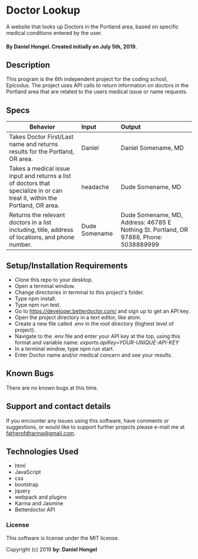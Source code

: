 # Doctor Lookup

A website that looks up Doctors in the Portland area, based on specific medical conditions entered by the user.
#### By Daniel Hongel. Created initially on July 5th, 2019.

## Description

This program is the 6th independent project for the coding school, Epicodus. The project uses API calls to return information on doctors in the Portland area that are related to the users medical issue or name requests.

## Specs

|Behavior   |Input      | Output              |
| --------- | :--------| :-------------|
|Takes Doctor First/Last name and returns results for the Portland, OR area.|Daniel| Daniel Somename, MD|
|Takes a medical issue input and returns a list of doctors that specialize in or can treat it, within the Portland, OR area. |headache| Dude Somename, MD|
|Returns the relevant doctors in a list including, title, address of locations, and phone number.|Dude Somename|Dude Somename, MD, Address: 46785 E Nothing St. Portland, OR 97888, Phone: 5038889999|


## Setup/Installation Requirements

* Clone this repo to your desktop.
* Open a terminal window.
* Change directories in terminal to this project's folder.
* Type npm install.
* Type npm run test.
* Go to https://developer.betterdoctor.com/ and sign up to get an API key.
* Open the project directory in a text editor, like atom.
* Create a new file called .env in the root directory (highest level of project).
* Navigate to the .env file and enter your API key at the top, using this format and variable name:
_exports.apiKey=YOUR-UNIQUE-API-KEY_
* In a terminal window, type npm run start.
* Enter Doctor name and/or medical concern and see your results.


## Known Bugs

There are no known bugs at this time.

## Support and contact details

If you encounter any issues using this software, have comments or suggestions, or would like to support further projects please e-mail me at fatherofdharma@gmail.com.


## Technologies Used

* html
* JavaScript
* css
* bootstrap
* jquery
* webpack and plugins
* Karma and Jasmine
* Betterdoctor API

### License

This software is license under the MIT license.

Copyright (c) 2019 **by: Daniel Hongel**
